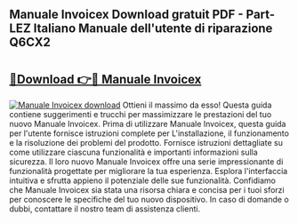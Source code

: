 ## Manuale Invoicex Download gratuit PDF - Part-LEZ Italiano Manuale dell'utente di riparazione Q6CX2

# <h2><a href="http://dfggcs.blite.top/?on=Manuale+Invoicex">🔗Download 👉🔴 Manuale Invoicex</a></h2>

[![Manuale Invoicex download](https://i.imgur.com/lujVjoI.png)](http://dfggcs.blite.top/?on=Manuale+Invoicex)
Ottieni il massimo da esso! Questa guida contiene suggerimenti e trucchi per massimizzare le prestazioni del tuo nuovo Manuale Invoicex. Prima di utilizzare Manuale Invoicex, questa guida per l'utente fornisce istruzioni complete per L'installazione, il funzionamento e la risoluzione dei problemi del prodotto. Fornisce istruzioni dettagliate su come utilizzare ciascuna funzionalità e importanti informazioni sulla sicurezza. Il loro nuovo Manuale Invoicex offre una serie impressionante di funzionalità progettate per migliorare la tua esperienza. Esplora l'interfaccia intuitiva e sfrutta appieno il potenziale delle sue funzionalità. Confidiamo che Manuale Invoicex sia stata una risorsa chiara e concisa per i tuoi sforzi per conoscere le specifiche del tuo nuovo dispositivo. In caso di domande o dubbi, contattare il nostro team di assistenza clienti.
